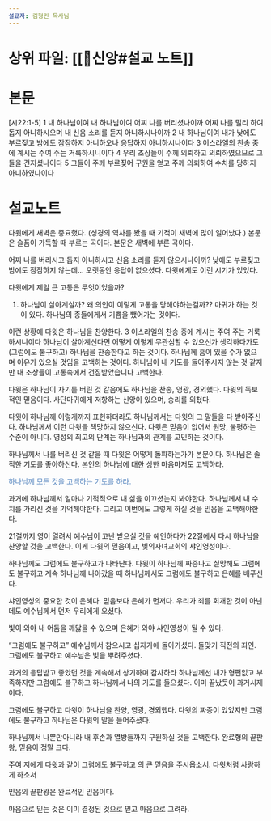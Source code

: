 ```yaml
---
설교자: 김형민 목사님
---
```

# 상위 파일: [[🧭신앙#설교 노트]]

# 본문
[시22:1-5]
1 내 하나님이여 내 하나님이여 어찌 나를 버리셨나이까 어찌 나를 멀리 하여 돕지 아니하시오며 내 신음 소리를 듣지 아니하시나이까
2 내 하나님이여 내가 낮에도 부르짖고 밤에도 잠잠하지 아니하오나 응답하지 아니하시나이다
3 이스라엘의 찬송 중에 계시는 주여 주는 거룩하시니이다
4 우리 조상들이 주께 의뢰하고 의뢰하였으므로 그들을 건지셨나이다
5 그들이 주께 부르짖어 구원을 얻고 주께 의뢰하여 수치를 당하지 아니하였나이다

# 설교노트
다윗에게 새벽은 중요했다.
(성경의 역사를 봤을 때 기적이 새벽에 많이 일어났다.)
본문은 슬픔이 가득할 때 부르는 곡이다.
본문은 새벽에 부른 곡이다.

어찌 나를 버리시고 돕지 아니하시고 신음 소리를 듣지 않으시나이까?
낮에도 부르짖고 밤에도 잠잠하지 않는데... 오랫동안 응답이 없으셨다.
다윗에게도 이런 시기가 있었다.

다윗에게 제일 큰 고통은 무엇이었을까?
1. 하나님이 살아계실까?
왜 의인이 이렇게 고통을 당해야하는걸까??
마귀가 하는 것이 있다. 하나님의 종들에게서 기쁨을 뺐어가는 것이다.

이런 상황에 다윗은 하나님을 찬양한다.
3 이스라엘의 찬송 중에 계시는 주여 주는 거룩하시니이다
하나님이 살아계신다면 어떻게 이렇게 무관심할 수 있으신가 생각하다가도 (그럼에도 불구하고) 하나님을 찬송한다고 하는 것이다.
하나님께 흠이 있을 수가 없으며 이유가 있으실 것임을 고백하는 것이다.
하나님이 내 기도를 들어주시지 않는 것 같지만 내 조상들이 고통속에서 건짐받았습니다 고백한다.

다윗은 하나님이 자기를 버린 것 같음에도
하나님을 찬송, 영광, 경외했다.
다윗의 독보적인 믿음이다.
사단마귀에게 저항하는 신앙이 있으며, 승리를 외쳤다.

다윗이 하나님께 이렇게까지 표현하더라도 하나님께서는 다윗의 그 말들을 다 받아주신다.
하나님께서 이런 다윗을 책망하지 않으신다.
다윗은 믿음이 없어서 원망, 불평하는 수준이 아니다.
영성의 최고의 단계는 하나님과의 관계를 고민하는 것이다.

하나님께서 나를 버리신 것 같을 때 다윗은 어떻게 돌파하는가가 본문이다.
하나님은 솔직한 기도를 좋아하신다.
본인의 하나님에 대한 상한 마음마저도 고백하라.

<font color="#4f81bd">하나님께 모든 것을 고백하는 기도를 하라.</font>

과거에 하나님께서 얼마나 기적적으로 내 삶을 이끄셨는지 봐야한다.
하나님께서 내 수치를 가리신 것을 기억해야한다.
그리고 이번에도 그렇게 하실 것을 믿음을 고백해야한다.

21절까지 영이 열려서 예수님이 고난 받으실 것을 예언하다가 22절에서 다시 하나님을 찬양할 것을 고백한다.
이게 다윗의 믿음이고, 빛의자녀교회의 샤인영성이다.

하나님께도 그럼에도 불구하고가 나타난다.
다윗이 하나님께 짜증나고 실망해도 그럼에도 불구하고 계속 하나님께 나아갔을 때 하나님께서도 그럼에도 불구하고 은혜를 배푸신다.

샤인영성의 중요한 것이 은혜다.
믿음보다 은혜가 먼저다.
우리가 죄를 회개한 것이 아닌데도 예수님께서 먼저 우리에게 오셨다.

빛이 와야 내 어둠을 깨닳을 수 있으며 은혜가 와야 샤인영성이 될 수 있다.

“그럼에도 불구하고” 예수님께서 참으시고 십자가에 돌아가셨다.
돌맞기 직전의 죄인. 그럼에도 불구하고 예수님은 빛을 뿌려주셨다.

과거의 응답받고 좋았던 것을 계속해서 상기하며 감사하라
하나님께선 내가 형편없고 부족하지만 그럼에도 불구하고 하나님께서 나의 기도를 들으셨다.
이미 끝났듯이 과거시제이다.

그럼에도 불구하고 다윗이 하나님을 찬양, 영광, 경외했다.
다윗의 짜증이 있었지만 그럼에도 불구하고 하나님은 다윗의 말을 들어주셨다.

하나님께서 나뿐만아니라 내 후손과 열방들까지 구원하실 것을 고백한다.
완료형의 끝판왕, 믿음이 정말 크다.

주여 저에게 다윗과 같이 그럼에도 불구하고 의 큰 믿음을 주시옵소서.
다윗처럼 사랑하게 하소서

믿음의 끝판왕은 완료적인 믿음이다.

마음으로 믿는 것은 이미 결정된 것으로 믿고 마음으로 그려라.


